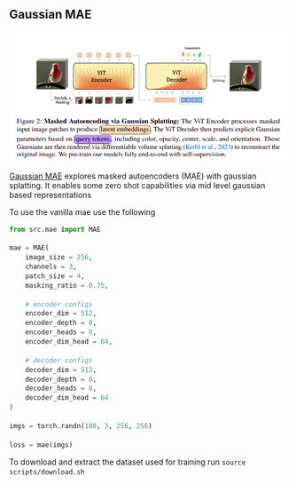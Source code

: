 ## Gaussian MAE

<img src="./assets/gmae.png" width="550px"></img>

<a href="https://arxiv.org/abs/2501.03229v1">Gaussian MAE</a> explores masked autoencoders (MAE) with gaussian splatting. It enables some zero shot capabilities via mid level gaussian based representations

To use the vanilla mae use the following
```python
from src.mae import MAE

mae = MAE(
    image_size = 256,
    channels = 3,
    patch_size = 4,
    masking_ratio = 0.75,

    # encoder configs
    encoder_dim = 512,
    encoder_depth = 8,
    encoder_heads = 8,
    encoder_dim_head = 64,

    # decoder configs
    decoder_dim = 512,
    decoder_depth = 8,
    decoder_heads = 8,
    decoder_dim_head = 64
)

imgs = torch.randn(100, 3, 256, 256)

loss = mae(imgs)
```

To download and extract the dataset used for training run `source scripts/download.sh`